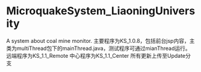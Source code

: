 ﻿# MicroquakeSystem_LiaoningUniversity
A system about coal mine monitor.
主要程序为KS_1.0.8，包括前台jsp内容，主类为multiThread包下的mainThread.java，测试程序可通过mianThread运行。
远端程序为KS_1.1_Remote
中心程序为KS_1.1_Center
所有更新上传至Update分支

